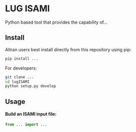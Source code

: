 # LUG ISAMI

Python based tool that provides the capability of...

## Install

Altran users best install directly from this repository using pip:

```bash
pip install ...
```

For developers:

```bash
git clone ...
cd lugISAMI
python setup.py develop
```

## Usage

#### Build an ISAMI input file:

```python
from ... import ...
```

